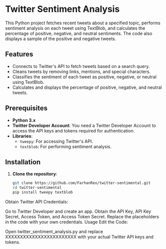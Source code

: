 # Twitter Sentiment Analysis

This Python project fetches recent tweets about a specified topic, performs sentiment analysis on each tweet using TextBlob, and calculates the percentage of positive, negative, and neutral sentiments. The code also displays a sample of the positive and negative tweets.

## Features

- Connects to Twitter's API to fetch tweets based on a search query.
- Cleans tweets by removing links, mentions, and special characters.
- Classifies the sentiment of each tweet as positive, negative, or neutral using TextBlob.
- Calculates and displays the percentage of positive, negative, and neutral tweets.

## Prerequisites

- **Python 3.x**
- **Twitter Developer Account**: You need a Twitter Developer Account to access the API keys and tokens required for authentication.
- **Libraries**:
  - `tweepy`: For accessing Twitter's API.
  - `textblob`: For performing sentiment analysis.

## Installation

1. **Clone the repository**:
   ```bash
   git clone https://github.com/FarhanRex/twitter-sentimental.git
   cd twitter-sentimental
   pip install tweepy textblob
Obtain Twitter API Credentials:

Go to Twitter Developer and create an app.
Obtain the API Key, API Key Secret, Access Token, and Access Token Secret.
Replace the placeholders in the code with your own credentials.
Usage
Edit the Code:

Open twitter_sentiment_analysis.py and replace XXXXXXXXXXXXXXXXXXXXXXXX with your actual Twitter API keys and tokens.
